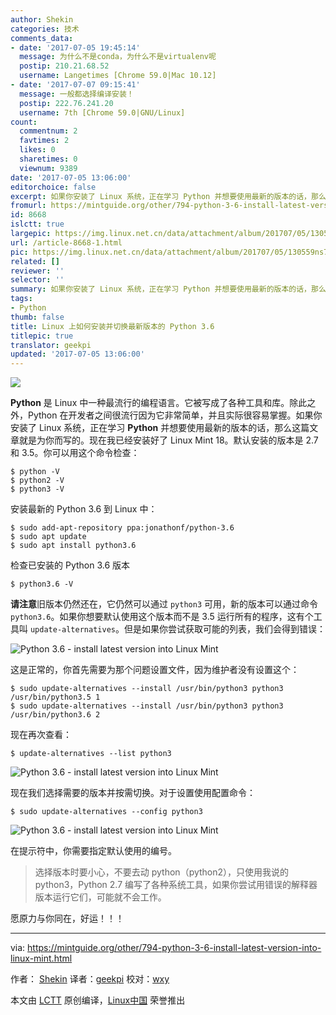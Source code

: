 ```yaml
---
author: Shekin
categories: 技术
comments_data:
- date: '2017-07-05 19:45:14'
  message: 为什么不是conda，为什么不是virtualenv呢
  postip: 210.21.68.52
  username: Langetimes [Chrome 59.0|Mac 10.12]
- date: '2017-07-07 09:15:41'
  message: 一般都选择编译安装！
  postip: 222.76.241.20
  username: 7th [Chrome 59.0|GNU/Linux]
count:
  commentnum: 2
  favtimes: 2
  likes: 0
  sharetimes: 0
  viewnum: 9389
date: '2017-07-05 13:06:00'
editorchoice: false
excerpt: 如果你安装了 Linux 系统，正在学习 Python 并想要使用最新的版本的话，那么这篇文章就是为你而写的。
fromurl: https://mintguide.org/other/794-python-3-6-install-latest-version-into-linux-mint.html
id: 8668
islctt: true
largepic: https://img.linux.net.cn/data/attachment/album/201707/05/130559ns7er7rr7apswawc.jpg
url: /article-8668-1.html
pic: https://img.linux.net.cn/data/attachment/album/201707/05/130559ns7er7rr7apswawc.jpg.thumb.jpg
related: []
reviewer: ''
selector: ''
summary: 如果你安装了 Linux 系统，正在学习 Python 并想要使用最新的版本的话，那么这篇文章就是为你而写的。
tags:
- Python
thumb: false
title: Linux 上如何安装并切换最新版本的 Python 3.6
titlepic: true
translator: geekpi
updated: '2017-07-05 13:06:00'
---
```


![](https://img.linux.net.cn/data/attachment/album/201707/05/130559ns7er7rr7apswawc.jpg)


**Python** 是 Linux 中一种最流行的编程语言。它被写成了各种工具和库。除此之外，Python 在开发者之间很流行因为它非常简单，并且实际很容易掌握。如果你安装了 Linux 系统，正在学习 **Python** 并想要使用最新的版本的话，那么这篇文章就是为你而写的。现在我已经安装好了 Linux Mint 18。默认安装的版本是 2.7 和 3.5。你可以用这个命令检查：



```
$ python -V
$ python2 -V
$ python3 -V

```

安装最新的 Python 3.6 到 Linux 中：



```
$ sudo add-apt-repository ppa:jonathonf/python-3.6
$ sudo apt update
$ sudo apt install python3.6

```

检查已安装的 Python 3.6 版本



```
$ python3.6 -V

```

**请注意**旧版本仍然还在，它仍然可以通过 `python3` 可用，新的版本可以通过命令 `python3.6`。如果你想要默认使用这个版本而不是 3.5 运行所有的程序，这有个工具叫 `update-alternatives`。但是如果你尝试获取可能的列表，我们会得到错误：


![Python 3.6  - install latest version into Linux Mint](https://img.linux.net.cn/data/attachment/album/201707/05/130610e7hzm8nrlmr9qn77.png)


这是正常的，你首先需要为那个问题设置文件，因为维护者没有设置这个：



```
$ sudo update-alternatives --install /usr/bin/python3 python3 /usr/bin/python3.5 1
$ sudo update-alternatives --install /usr/bin/python3 python3 /usr/bin/python3.6 2

```

现在再次查看：



```
$ update-alternatives --list python3

```

![Python 3.6  - install latest version into Linux Mint](https://img.linux.net.cn/data/attachment/album/201707/05/130611govi7v0ogq0gvu8q.png)


现在我们选择需要的版本并按需切换。对于设置使用配置命令：



```
$ sudo update-alternatives --config python3

```

![Python 3.6  - install latest version into Linux Mint](https://img.linux.net.cn/data/attachment/album/201707/05/130611zkh4cxco2x0135lh.png)


在提示符中，你需要指定默认使用的编号。



> 
> 选择版本时要小心，不要去动 python（python2），只使用我说的 python3，Python 2.7 编写了各种系统工具，如果你尝试用错误的解释器版本运行它们，可能就不会工作。
> 
> 
> 


愿原力与你同在，好运！！！




---


via: <https://mintguide.org/other/794-python-3-6-install-latest-version-into-linux-mint.html>


作者： [Shekin](https://mintguide.org/user/Shekin/) 译者：[geekpi](https://github.com/geekpi) 校对：[wxy](https://github.com/wxy)


本文由 [LCTT](https://github.com/LCTT/TranslateProject) 原创编译，[Linux中国](https://linux.cn/) 荣誉推出